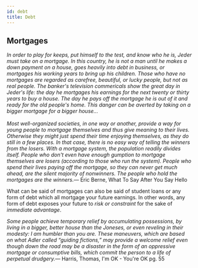 ```yaml
---
id: debt
title: Debt
---
```


Mortgages
---------

<quote><cite>In order to play for keeps, put himself to the test, and know who he is, Jeder must take on a mortgage. In this country, he is not a man until he makes a down payment on a house, goes heavily into debt in business, or mortgages his working years to bring up his children. Those who have no mortgages are regarded as carefree, beautiful, or lucky people, but not as real people. The banker's television commericals show the great day in Jeder's life: the day he mortgages his earnings for the next twenty or thirty years to buy a house. The day he pays off the mortgage he is out of it and ready for the old people's home. This danger can be averted by taking on a bigger mortgage for a bigger house...\
\
<i>Most well-organized societies, in one way or another, provide a way for young people to mortgage themselves and thus give meaning to their lives. Otherwise they might just spend their time enjoying themselves, as they do still in a few places.</i> In that case, there is no easy way of telling the winners from the losers. With a mortgage system, the population readily divides itself. People who don't even have enough gumption to mortgage themselves are losers (according to those who run the system). People who spend their lives paying off the mortgage, so they can never get much ahead, are the silent majority of nonwinners. The people who hold the mortgages are the winners.</cite><span>— <author>Eric Berne</author>, <book>What To Say After You Say Hello</book></span></quote>

What can be said of mortgages can also be said of student loans or any form of debt which all mortgage your future earnings. In other words, any form of debt exposes your future to *risk or constraint* for the sake of *immediate advantage*.

<quote><cite>Some people achieve <i>temporary relief</i> by accumulating possessions, by living in a bigger, better house than the Joneses, or even reveling in their modesty: I am humbler than you are. These maneuvers, which are based on what Adler called “guiding fictions,” may provide a welcome relief even though down the road may be a disaster in the form of an <i>oppressive mortgage</i> or consumptive bills, which commit the person to a life of perpetual drudgery.</cite><span>— <author>Harris, Thomas</author>, <book>I'm OK - You're OK pg. 55</book></span></quote>

